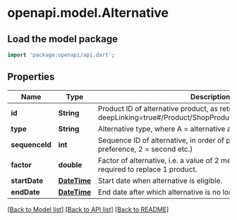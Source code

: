 # openapi.model.Alternative

## Load the model package
```dart
import 'package:openapi/api.dart';
```

## Properties
Name | Type | Description | Notes
------------ | ------------- | ------------- | -------------
**id** | **String** | Product ID of alternative product, as retrievable from <a href=\"?deepLinking=true#/Product/ShopProductInformation\">/api/Product</a> | [optional] 
**type** | **String** | Alternative type, where A = alternative and V = replacement | [optional] 
**sequenceId** | **int** | Sequence ID of alternative, in order of preference (1 = first preference, 2 = second etc.) | [optional] 
**factor** | **double** | Factor of alternative, i.e. a value of 2 means two alternatives are required to replace 1 product. | [optional] 
**startDate** | [**DateTime**](DateTime.md) | Start date when alternative is eligible. | [optional] 
**endDate** | [**DateTime**](DateTime.md) | End date after which alternative is no longere eligible. | [optional] 

[[Back to Model list]](../README.md#documentation-for-models) [[Back to API list]](../README.md#documentation-for-api-endpoints) [[Back to README]](../README.md)


